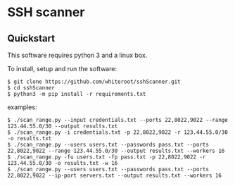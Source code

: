 # SSH scanner

## Quickstart

This software requires python 3 and a linux box.

To install, setup and run the software:

    $ git clone https://github.com/whiteroot/sshScanner.git
    $ cd sshScanner
    $ python3 -m pip install -r requirements.txt

examples:

    $ ./scan_range.py --input credentials.txt --ports 22,8022,9022 --range 123.44.55.0/30 --output results.txt
    $ ./scan_range.py -i credentials.txt -p 22,8022,9022 -r 123.44.55.0/30 -o results.txt
    $ ./scan_range.py --users users.txt --passwords pass.txt --ports 22,8022,9022 --range 123.44.55.0/30 --output results.txt --workers 16
    $ ./scan_range.py -fu users.txt -fp pass.txt -p 22,8022,9022 -r 123.44.55.0/30 -o results.txt -w 16
    $ ./scan_range.py --users users.txt --passwords pass.txt --ports 22,8022,9022 --ip-port servers.txt --output results.txt --workers 16
